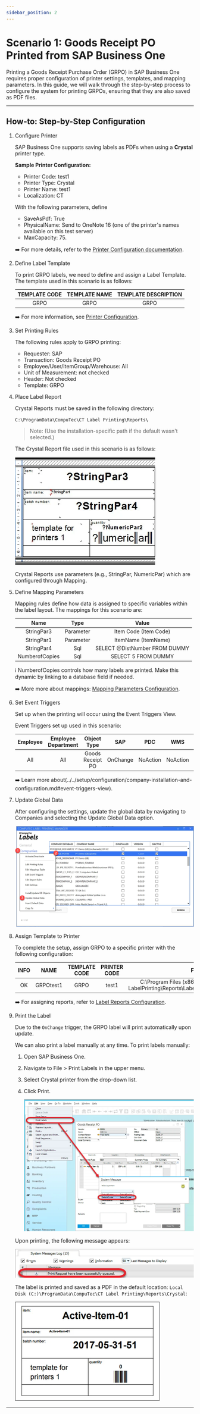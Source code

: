 ```yaml
---
sidebar_position: 2
---
```


# Scenario 1: Goods Receipt PO Printed from SAP Business One

Printing a Goods Receipt Purchase Order (GRPO) in SAP Business One requires proper configuration of printer settings, templates, and mapping parameters. In this guide, we will walk through the step-by-step process to configure the system for printing GRPOs, ensuring that they are also saved as PDF files.

---

## How-to: Step-by-Step Configuration

1. Configure Printer

    SAP Business One supports saving labels as PDFs when using a **Crystal** printer type.

    **Sample Printer Configuration:**

    - Printer Code: test1
    - Printer Type: Crystal
    - Printer Name: test1
    - Localization: CT

    With the following parameters, define

    - SaveAsPdf: True
    - PhysicalName: Send to OneNote 16 (one of the printer's names available on this test server)
    - MaxCapacity: 75.

    ➡️ For more details, refer to the [Printer Configuration documentation](../../setup/configuration/general-configuration.md#printers).

2. Define Label Template

    To print GRPO labels, we need to define and assign a Label Template. The template used in this scenario is as follows:

    | TEMPLATE CODE | TEMPLATE NAME | TEMPLATE DESCRIPTION |
    |:-------------:|:-------------:|:--------------------:|
    | GRPO          | GRPO          | GRPO                 |

    ➡️ For more information, see [Printer Configuration](../../setup/configuration/general-configuration.md#printers).

3. Set Printing Rules

    The following rules apply to GRPO printing:

    - Requester: SAP
    - Transaction: Goods Receipt PO
    - Employee/User/ItemGroup/Warehouse: All
    - Unit of Measurement: not checked
    - Header: Not checked
    - Template: GRPO

4. Place Label Report

    Crystal Reports must be saved in the following directory:

    ```plaintext
    C:\ProgramData\CompuTec\CT Label Printing\Reports\
    ```

    >Note: (Use the installation-specific path if the default wasn't selected.)

    The Crystal Report file used in this scenario is as follows:

    ![Crystal Report](./media/scenario1-goods-receipt-po/crystal-report.webp)

    Crystal Reports use parameters (e.g., StringPar, NumericPar) which are configured through Mapping.

5. Define Mapping Parameters

    Mapping rules define how data is assigned to specific variables within the label layout. The mappings for this scenario are:

    |    Name    |    Type   |             Value             |
    |:----------:|:---------:|:-----------------------------:|
    | StringPar3 | Parameter | Item Code (Item Code)         |
    | StringPar1 | Parameter | ItemName (ItemName)           |
    | StringPar4 | Sql       | SELECT @DistNumber FROM DUMMY |
    | NumberofCopies | Sql | SELECT 5 FROM DUMMY |

    ℹ️ NumberofCopies controls how many labels are printed. Make this dynamic by linking to a database field if needed.

    ➡️ More more about mappings: [Mapping Parameters Configuration](../../setup/configuration/company-installation-and-configuration.md#mapping-parameters-view).

6. Set Event Triggers

    Set up when the printing will occur using the Event Triggers View.

    Event Triggers set up used in this scenario:

    | Employee | Employee Department |    Object Type   |    SAP   |    PDC   |    WMS   |    ProcessForce    |
    |:--------:|:-------------------:|:----------------:|:--------:|:--------:|:--------:|:--------:|
    | All      | All                 | Goods Receipt PO | OnChange | NoAction | NoAction | NoAction |

    ➡️ Learn more about(../../setup/configuration/company-installation-and-configuration.md#event-triggers-view).

7. Update Global Data

    After configuring the settings, update the global data by navigating to Companies and selecting the Update Global Data option.

    ![Global Settings](./media/scenario1-goods-receipt-po/ct-labels-update-global-settings.webp)

8. Assign Template to Printer

    To complete the setup, assign GRPO to a specific printer with the following configuration:

    | INFO |    NAME   | TEMPLATE CODE | PRINTER CODE |                                               FILE                                              |
    |:----:|:---------:|:-------------:|:------------:|:-----------------------------------------------------------------------------------------------:|
    | OK   | GRPOtest1 | GRPO          | test1        | C:\Program Files (x86)\CompuTec\CompuTec LabelPrinting\Reports\LabelPrintingAyCrystalLayout.rpt |

    ➡️ For assigning reports, refer to [Label Reports Configuration](../../setup/configuration/general-configuration.md#label-reports).

9. Print the Label

    Due to the `OnChange` trigger, the GRPO label will print automatically upon update.

    We can also print a label manually at any time. To print labels manually:

    1. Open SAP Business One.
    2. Navigate to File > Print Labels in the upper menu.
    3. Select Crystal printer from the drop-down list.
    4. Click Print.

        ![Print Labels](./media/scenario1-goods-receipt-po/print-labels.webp)

    Upon printing, the following message appears:

    ![System Message](./media/scenario1-goods-receipt-po/system-message.webp)

    The label is printed and saved as a PDF in the default location: `Local Disk (C:)\ProgramData\CompuTec\CT Label Printing\Reports\Crystal`:

    ![Printed Label](./media/scenario1-goods-receipt-po/printed-label.webp)

---
